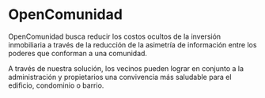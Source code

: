 # OpenComunidad

OpenComunidad busca reducir los costos ocultos de la inversión inmobiliaria a través de la reducción de la asimetría de información entre los poderes que conforman a una comunidad.

A través de nuestra solución, los vecinos pueden lograr en conjunto a la administración y propietarios una convivencia más saludable para el edificio, condominio o barrio.
